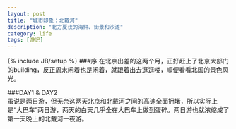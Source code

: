 ```yaml
---
layout: post
title: "城市印象：北戴河"
description: "北方夏夜的海鲜、街景和沙滩"
category: life
tags: [游记]
---
```

{% include JB/setup %}
###序
在北京出差的这两个月，正好赶上了北京大部门的building，反正周末闲着也是闲着，就跟着出去逛逛喽，顺便看看北国的景色风光。  

###DAY1 & DAY2  
虽说是两日游，但无奈这两天北京和北戴河之间的高速全面拥堵，所以实际上是“大巴车”两日游，两天的白天几乎全在大巴车上做到蛋碎。两日游也就浓缩成了第一天晚上的北戴河一夜游。  
